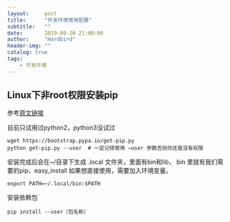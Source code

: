 ```yaml
---
layout:     post
title:      "开发环境常用配置"
subtitle:   ""
date:       2019-09-20 21:00:00
author:     "Hardbird"
header-img: ""
catalog: true
tags:
    - 开发环境
---
```


## Linux下非root权限安装pip
参考[原文链接](https://blog.csdn.net/tanzuozhev/article/details/77585342)

目前只试用过python2，python3没试过

```
wget https://bootstrap.pypa.io/get-pip.py
python get-pip.py --user  # 一定记得使用 –user 参数否则你还是没有权限
```
安装完成后会在~/目录下生成 .local 文件夹，里面有bin和lib， bin 里就有我们需要的pip、easy_install
如果想直接使用，需要加入环境变量。
```
export PATH=~/.local/bin:$PATH
```
安装依赖包
```
pip install --user（包名称）
```
